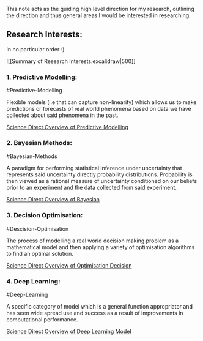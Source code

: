 This note acts as the guiding high level direction for my research, outlining the direction and thus general areas I would be interested in researching. 
## Research Interests:

In no particular order :)

![[Summary of Research Interests.excalidraw|500]]
### 1. Predictive Modelling:
#Predictive-Modelling

Flexible models (i.e that can capture non-linearity) which allows us to make predictions or forecasts of real world phenomena based on data we have collected about said phenomena in the past. 

[Science Direct Overview of Predictive Modelling](https://www.sciencedirect.com/topics/mathematics/predictive-modeling)

### 2. Bayesian Methods:
#Bayesian-Methods 

A paradigm for performing statistical inference under uncertainty that represents said uncertainty directly probability distributions. Probability is then viewed as a rational measure of uncertainty conditioned on our beliefs prior to an experiment and the data collected from said experiment.    

[Science Direct Overview of Bayesian](https://www.sciencedirect.com/topics/mathematics/bayesian)

### 3. Decision Optimisation:
#Descision-Optimisation

The process of modelling a real world decision making problem as a mathematical model and then applying a variety of optimisation algorithms to find an optimal solution. 

[Science Direct Overview of Optimisation Decision](https://www.sciencedirect.com/topics/computer-science/optimization-decision#:~:text=Decision%20optimization%20is%20a%20branch,relative%20influence%20on%20the%20output.)

### 4. Deep Learning:
#Deep-Learning 

A specific category of model which is a general function appropriator and has seen wide spread use and success as a result of improvements in computational performance. 

[Science Direct Overview of Deep Learning Model](https://www.sciencedirect.com/topics/computer-science/deep-learning-model)


